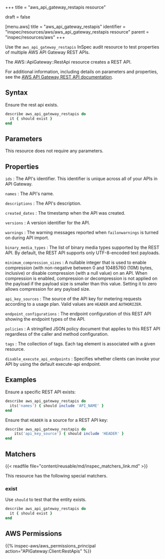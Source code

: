+++
title = "aws_api_gateway_restapis resource"

draft = false


[menu.aws]
title = "aws_api_gateway_restapis"
identifier = "inspec/resources/aws/aws_api_gateway_restapis resource"
parent = "inspec/resources/aws"
+++

Use the `aws_api_gateway_restapis` InSpec audit resource to test properties of multiple AWS API Gateway REST APIs.

The AWS::ApiGateway::RestApi resource creates a REST API.

For additional information, including details on parameters and properties, see the [AWS API Gateway REST API documentation](https://docs.aws.amazon.com/AWSCloudFormation/latest/UserGuide/aws-resource-apigateway-restapi.html).

## Syntax

Ensure the rest api exists.

```ruby
describe aws_api_gateway_restapis do
  it { should exist }
end
```

## Parameters

This resource does not require any parameters.

## Properties

`ids`
: The API's identifier. This identifier is unique across all of your APIs in API Gateway.

`names`
: The API's name.

`descriptions`
: The API's description.

`created_dates`
: The timestamp when the API was created.

`versions`
: A version identifier for the API.

`warnings`
: The warning messages reported when `failonwarnings` is turned on during API import.

`binary_media_types`
: The list of binary media types supported by the REST API. By default, the REST API supports only UTF-8-encoded text payloads.

`minimum_compression_sizes`
: A nullable integer that is used to enable compression (with non-negative between 0 and 10485760 (10M) bytes, inclusive) or disable compression (with a null value) on an API. When compression is enabled, compression or decompression is not applied on the payload if the payload size is smaller than this value. Setting it to zero allows compression for any payload size.

`api_key_sources`
: The source of the API key for metering requests according to a usage plan. Valid values are `HEADER` and `AUTHORIZER`.

`endpoint_configurations`
: The endpoint configuration of this REST API showing the endpoint types of the API.

`policies`
: A stringified JSON policy document that applies to this REST API regardless of the caller and method configuration.

`tags`
: The collection of tags. Each tag element is associated with a given resource.

`disable_execute_api_endpoints`
: Specifies whether clients can invoke your API by using the default execute-api endpoint.

## Examples

Ensure a specific REST API exists:

```ruby
describe aws_api_gateway_restapis do
  its('names') { should include 'API_NAME' }
end
```

Ensure that `HEADER` is a source for a REST API key:

```ruby
describe aws_api_gateway_restapis do
    its('api_key_source') { should include 'HEADER' }
end
```

## Matchers

{{< readfile file="content/reusable/md/inspec_matchers_link.md" >}}

This resource has the following special matchers.

### exist

Use `should` to test that the entity exists.

```ruby
describe aws_api_gateway_restapis do
  it { should exist }
end
```

## AWS Permissions

{{% inspec-aws/aws_permissions_principal action="APIGateway:Client:RestApis" %}}
